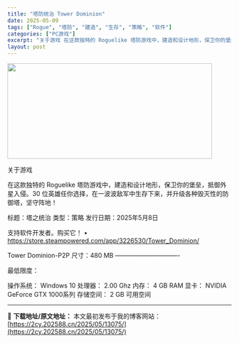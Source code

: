 ```yaml
---
title: "塔防统治 Tower Dominion"
date: 2025-05-09
tags: ["Rogue", "塔防", "建造", "生存", "策略", "软件"]
categories: ["PC游戏"]
excerpt: "关于游戏 在这款独特的 Roguelike 塔防游戏中，建造和设计地形，保卫你的堡垒，抵御外星入侵。30 位英雄任你选择，在一波波敌军中生存下来，并升级各种毁灭性的防御塔，坚守阵地！ 标题：塔之统治 类型：策略 发行日期：2025年5月8日 支持软件开发者。购买它！ • https://store.&hellip;"
layout: post
---
```


<img class="aligncenter size-full wp-image-13072" src="https://2cy.202588.cn/wp-content/uploads/2025/05/2025050904564572.webp" alt="" width="460" height="215" />

关于游戏

在这款独特的 Roguelike 塔防游戏中，建造和设计地形，保卫你的堡垒，抵御外星入侵。30 位英雄任你选择，在一波波敌军中生存下来，并升级各种毁灭性的防御塔，坚守阵地！

标题：塔之统治
类型：策略
发行日期：2025年5月8日

支持软件开发者。购买它！
• https://store.steampowered.com/app/3226530/Tower_Dominion/

Tower Dominion-P2P
尺寸：480 MB
——————————-

最低限度：

操作系统： Windows 10
处理器： 2.00 Ghz
内存： 4 GB RAM
显卡： NVIDIA GeForce GTX 1000系列
存储空间： 2 GB 可用空间

---
📖 **下载地址/原文地址：** 本文最初发布于我的博客网站：[https://2cy.202588.cn/2025/05/13075/](https://2cy.202588.cn/2025/05/13075/)
